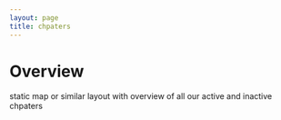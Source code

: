 ```yaml
---
layout: page
title: chpaters
---
```



# Overview

static map or similar layout with overview of all our active and inactive chpaters
